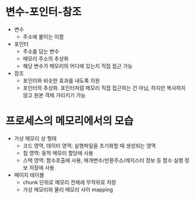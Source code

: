 # 변수-포인터-참조
- 변수
  - 주소에 붙이는 이름
- 포인터
  - 주소를 담는 변수
  - 메모리 주소의 추상화
  - 해당 변수가 메모리의 어디에 있는지 직접 접근 가능
- 참조
  - 포인터와 비슷한 효과를 내도록 지원
  - 포인터의 추상화. 포인터처럼 메모리 직접 접근하는 건 아님, 하지만 복사하지 않고 원본 객체 가리키기 가능

# 프로세스의 메모리에서의 모습
- 가상 메모리 상 헝태
  - 코드 영역, 데이터 영역: 실행파일을 초기화할 때 생성되는 영역
  - 힙 영역: 동적 메모리 할당에 사용
  - 스택 영역: 함수호출에 사용, 매개변수/반환주소/레지스터 정보 등 함수 실행 정보 저장에 사용
- 페이지 테이블
  - chunk 단위로 메모리 전체레 무작위로 저장
  - 가상 메모리와 물리 메모리 사이 mapping
